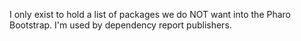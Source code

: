 I only exist to hold a list of packages we do NOT want into the Pharo Bootstrap.I'm used by dependency report publishers.
